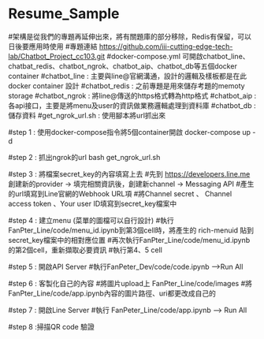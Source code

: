 # Resume_Sample

#架構是從我們的專題再延伸出來，將有關題庫的部分移除，Redis有保留，可以日後要應用時使用
#專題連結 https://github.com/iii-cutting-edge-tech-lab/Chatbot_Project_cc103.git
#docker-compose.yml 可開啟chatbot_line、chatbat_redis、chatbot_ngrok、chatbot_aip、chatbot_db等五個docker container
#chatbot_line : 主要與line@官網溝通，設計的邏輯及樣板都是在此docker container 設計
#chatbot_redis : 之前專題是用來儲存考題的memoty storage
#chatbot_ngrok : 將line@傳送的https格式轉為http格式
#chatbot_aip : 各api接口，主要是將menu及user的資訊做業務邏輯處理到資料庫
#chatbot_db : 儲存資料
#get_ngrok_url.sh : 使用腳本將url抓出來

#step 1 : 使用docker-compose指令將5個container開啟
docker-compose up -d

#step 2 : 抓出ngrok的url
bash get_ngrok_url.sh

#step 3 : 將檔案secret_key的內容填寫上去
#先到 https://developers.line.me 創建新的provider -> 填完相關資訊後，創建新channel -> Messaging API 
#產生的url填寫到Line官網的Webhook URL項
#將Channel secret 、 Channel access token 、Your user ID填寫到secret_key檔案中

#step 4 : 建立menu (菜單的圖檔可以自行設計)
#執行FanPter_Line/code/menu_id.ipynb到第3個cell時，將產生的 rich-menuid 貼到secret_key檔案中的相對應位置
#再次執行FanPter_Line/code/menu_id.ipynb的第2個cell，重新擷取必要資訊
#執行第4、5 cell

#step 5 : 開啟API Server
#執行FanPeter_Dev/code/code.ipynb -->Run All

#step 6 : 客製化自己的內容
#將圖片upload上 FanPter_Line/code/images
#將FanPter_Line/code/app.ipynb內容的圖片路徑、uri都更改成自己的

#step 7 : 開啟Line Server
#執行 FanPeter_Line/code/app.ipynb --> Run All

#step 8 :掃描QR code 驗證

